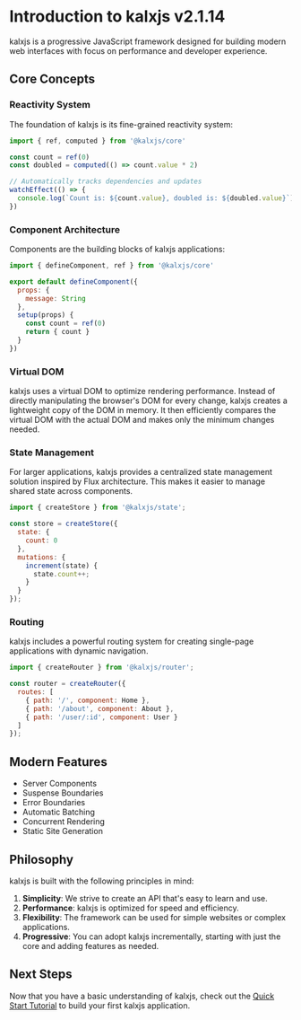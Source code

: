 <!-- kalxjs/docs/guides/introduction.md -->
# Introduction to kalxjs v2.1.14

kalxjs is a progressive JavaScript framework designed for building modern web interfaces with focus on performance and developer experience.

## Core Concepts

### Reactivity System
The foundation of kalxjs is its fine-grained reactivity system:

```javascript
import { ref, computed } from '@kalxjs/core'

const count = ref(0)
const doubled = computed(() => count.value * 2)

// Automatically tracks dependencies and updates
watchEffect(() => {
  console.log(`Count is: ${count.value}, doubled is: ${doubled.value}`)
})
```

### Component Architecture
Components are the building blocks of kalxjs applications:

```javascript
import { defineComponent, ref } from '@kalxjs/core'

export default defineComponent({
  props: {
    message: String
  },
  setup(props) {
    const count = ref(0)
    return { count }
  }
})
```

### Virtual DOM

kalxjs uses a virtual DOM to optimize rendering performance. Instead of directly manipulating the browser's DOM for every change, kalxjs creates a lightweight copy of the DOM in memory. It then efficiently compares the virtual DOM with the actual DOM and makes only the minimum changes needed.

### State Management

For larger applications, kalxjs provides a centralized state management solution inspired by Flux architecture. This makes it easier to manage shared state across components.

```javascript
import { createStore } from '@kalxjs/state';

const store = createStore({
  state: {
    count: 0
  },
  mutations: {
    increment(state) {
      state.count++;
    }
  }
});
```

### Routing

kalxjs includes a powerful routing system for creating single-page applications with dynamic navigation.

```javascript
import { createRouter } from '@kalxjs/router';

const router = createRouter({
  routes: [
    { path: '/', component: Home },
    { path: '/about', component: About },
    { path: '/user/:id', component: User }
  ]
});
```

## Modern Features

- Server Components
- Suspense Boundaries
- Error Boundaries
- Automatic Batching
- Concurrent Rendering
- Static Site Generation

## Philosophy

kalxjs is built with the following principles in mind:

1. **Simplicity**: We strive to create an API that's easy to learn and use.
2. **Performance**: kalxjs is optimized for speed and efficiency.
3. **Flexibility**: The framework can be used for simple websites or complex applications.
4. **Progressive**: You can adopt kalxjs incrementally, starting with just the core and adding features as needed.

## Next Steps

Now that you have a basic understanding of kalxjs, check out the [Quick Start Tutorial](../tutorials/quick-start.md) to build your first kalxjs application.